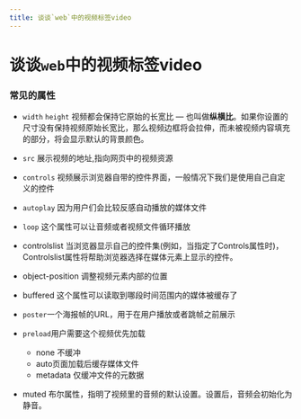 ```yaml
---
title: 谈谈`web`中的视频标签video
---
```


# 谈谈`web`中的视频标签video

### 常见的属性

- `width` `height`  视频都会保持它原始的长宽比 — 也叫做**纵横比**。如果你设置的尺寸没有保持视频原始长宽比，那么视频边框将会拉伸，而未被视频内容填充的部分，将会显示默认的背景颜色。

- `src` 展示视频的地址,指向网页中的视频资源
- `controls` 视频展示浏览器自带的控件界面，一般情况下我们是使用自己自定义的控件
- `autoplay`  因为用户们会比较反感自动播放的媒体文件
- `loop` 这个属性可以让音频或者视频文件循环播放
- controlslist 当浏览器显示自己的控件集(例如，当指定了Controls属性时)，Controlslist属性将帮助浏览器选择在媒体元素上显示的控件。
- object-position 调整视频元素内部的位置
- buffered 这个属性可以读取到哪段时间范围内的媒体被缓存了
- `poster`一个海报帧的URL，用于在用户播放或者跳帧之前展示
- `preload`用户需要这个视频优先加载
  - none 不缓冲
  - auto页面加载后缓存媒体文件
  - metadata 仅缓冲文件的元数据
- muted 布尔属性，指明了视频里的音频的默认设置。设置后，音频会初始化为静音。
